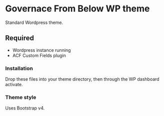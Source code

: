 # Governace From Below WP theme
Standard Wordpress theme.

## Required
* Wordpress instance running
* ACF Custom Fields plugin

### Installation
Drop these files into your theme directory, then through the WP dashboard activate.

### Theme style
Uses Bootstrap v4.
